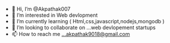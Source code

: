 - 👋 Hi, I’m @Akpathak007
- 👀 I’m interested in Web devlopment
- 🌱 I’m currently learning ( Html,css,javascript,nodejs,mongodb )
- 💞️ I’m looking to collaborate on ...web devlopement startups
- 📫 How to reach me ...akpathak9018@gmail.com

<!---
Akpathak007/Akpathak007 is a ✨ special ✨ repository because its `README.md` (this file) appears on your GitHub profile.
You can click the Preview link to take a look at your changes.
--->
